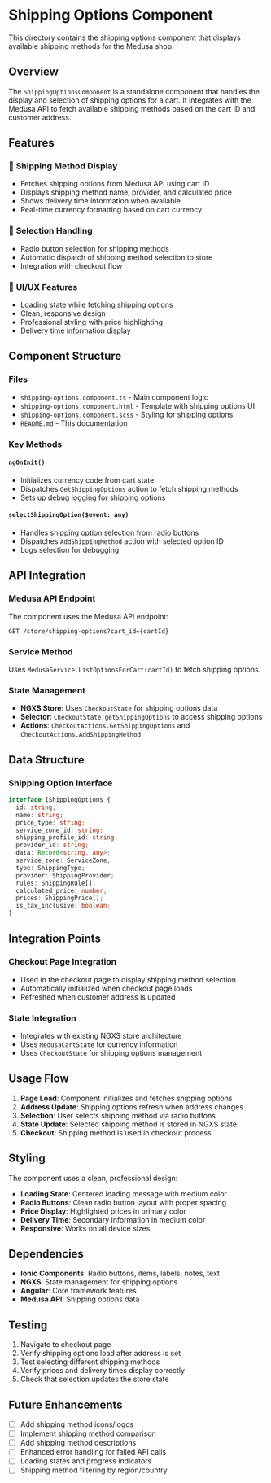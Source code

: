 # Shipping Options Component

This directory contains the shipping options component that displays available shipping methods for the Medusa shop.

## Overview

The `ShippingOptionsComponent` is a standalone component that handles the display and selection of shipping options for a cart. It integrates with the Medusa API to fetch available shipping methods based on the cart ID and customer address.

## Features

### 🚚 **Shipping Method Display**
- Fetches shipping options from Medusa API using cart ID
- Displays shipping method name, provider, and calculated price
- Shows delivery time information when available
- Real-time currency formatting based on cart currency

### 🎯 **Selection Handling**
- Radio button selection for shipping methods
- Automatic dispatch of shipping method selection to store
- Integration with checkout flow

### 🎨 **UI/UX Features**
- Loading state while fetching shipping options
- Clean, responsive design
- Professional styling with price highlighting
- Delivery time information display

## Component Structure

### Files
- `shipping-options.component.ts` - Main component logic
- `shipping-options.component.html` - Template with shipping options UI
- `shipping-options.component.scss` - Styling for shipping options
- `README.md` - This documentation

### Key Methods

#### `ngOnInit()`
- Initializes currency code from cart state
- Dispatches `GetShippingOptions` action to fetch shipping methods
- Sets up debug logging for shipping options

#### `selectShippingOption($event: any)`
- Handles shipping option selection from radio buttons
- Dispatches `AddShippingMethod` action with selected option ID
- Logs selection for debugging

## API Integration

### Medusa API Endpoint
The component uses the Medusa API endpoint:
```
GET /store/shipping-options?cart_id={cartId}
```

### Service Method
Uses `MedusaService.ListOptionsForCart(cartId)` to fetch shipping options.

### State Management
- **NGXS Store**: Uses `CheckoutState` for shipping options data
- **Selector**: `CheckoutState.getShippingOptions` to access shipping options
- **Actions**: `CheckoutActions.GetShippingOptions` and `CheckoutActions.AddShippingMethod`

## Data Structure

### Shipping Option Interface
```typescript
interface IShippingOptions {
  id: string;
  name: string;
  price_type: string;
  service_zone_id: string;
  shipping_profile_id: string;
  provider_id: string;
  data: Record<string, any>;
  service_zone: ServiceZone;
  type: ShippingType;
  provider: ShippingProvider;
  rules: ShippingRule[];
  calculated_price: number;
  prices: ShippingPrice[];
  is_tax_inclusive: boolean;
}
```

## Integration Points

### Checkout Page Integration
- Used in the checkout page to display shipping method selection
- Automatically initialized when checkout page loads
- Refreshed when customer address is updated

### State Integration
- Integrates with existing NGXS store architecture
- Uses `MedusaCartState` for currency information
- Uses `CheckoutState` for shipping options management

## Usage Flow

1. **Page Load**: Component initializes and fetches shipping options
2. **Address Update**: Shipping options refresh when address changes
3. **Selection**: User selects shipping method via radio buttons
4. **State Update**: Selected shipping method is stored in NGXS state
5. **Checkout**: Shipping method is used in checkout process

## Styling

The component uses a clean, professional design:
- **Loading State**: Centered loading message with medium color
- **Radio Buttons**: Clean radio button layout with proper spacing
- **Price Display**: Highlighted prices in primary color
- **Delivery Time**: Secondary information in medium color
- **Responsive**: Works on all device sizes

## Dependencies

- **Ionic Components**: Radio buttons, items, labels, notes, text
- **NGXS**: State management for shipping options
- **Angular**: Core framework features
- **Medusa API**: Shipping options data

## Testing

1. Navigate to checkout page
2. Verify shipping options load after address is set
3. Test selecting different shipping methods
4. Verify prices and delivery times display correctly
5. Check that selection updates the store state

## Future Enhancements

- [ ] Add shipping method icons/logos
- [ ] Implement shipping method comparison
- [ ] Add shipping method descriptions
- [ ] Enhanced error handling for failed API calls
- [ ] Loading states and progress indicators
- [ ] Shipping method filtering by region/country 